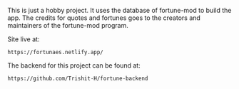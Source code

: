 This is just a hobby project. It uses the database of fortune-mod to build the app.
The credits for quotes and fortunes goes to the creators and maintainers of the fortune-mod program.

Site live at:

```
https://fortunaes.netlify.app/
```

The backend for this project can be found at:

```
https://github.com/Trishit-H/fortune-backend
```
